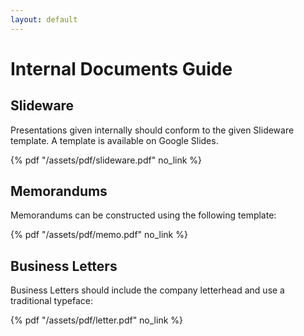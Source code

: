 ```yaml
---
layout: default
---
```

# Internal Documents Guide

## Slideware

Presentations given internally should conform to the given Slideware template. A template is available on Google Slides.

{% pdf "/assets/pdf/slideware.pdf" no_link %}

## Memorandums

Memorandums can be constructed using the following template:

{% pdf "/assets/pdf/memo.pdf" no_link %}

## Business Letters

Business Letters should include the company letterhead and use a traditional typeface:

{% pdf "/assets/pdf/letter.pdf" no_link %}